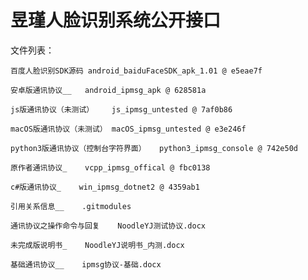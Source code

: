 # 昱瑾人脸识别系统公开接口
文件列表：

	百度人脸识别SDK源码	android_baiduFaceSDK_apk_1.01 @ e5eae7f	

	安卓版通讯协议__	android_ipmsg_apk @ 628581a	

	js版通讯协议（未测试）	js_ipmsg_untested @ 7af0b86	

	macOS版通讯协议（未测试）	macOS_ipmsg_untested @ e3e246f	

	python3版通讯协议（控制台字符界面）	python3_ipmsg_console @ 742e50d	

	原作者通讯协议_	vcpp_ipmsg_offical @ fbc0138

	c#版通讯协议_	win_ipmsg_dotnet2 @ 4359ab1

	引用关系信息__	.gitmodules

	通讯协议之操作命令与回复	NoodleYJ测试协议.docx	

	未完成版说明书_	NoodleYJ说明书_内测.docx

	基础通讯协议__	ipmsg协议-基础.docx
